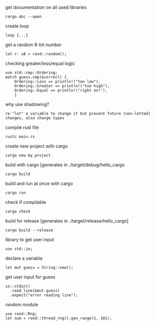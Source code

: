 get documentation on all used libraries

    cargo doc --open


create loop

    loop {...}

get a random 8-bit number

    let r: u8 = rand::random();

checking greater/less/equal logic

    use std::cmp::Ordering;
    match guess.cmp(&correct) {
        Ordering::Less => println!("too low"),
        Ordering::Greater => println!("too high"),
        Ordering::Equal => println!("right on!"),
        }

why use shadowing?

    re-"let" a variable to change it but prevent future (non-letted) changes, also change types

compile rust file

    rustc main.rs
create new project with cargo

    cargo new my_project
build with cargo [generates in ./target/debug/hello_cargo

    cargo build
build and run at once with cargo

    cargo run
check if compilable

    cargo check
build for release [generates in ./target/release/hello_cargo]

    cargo build --release
library to get user input

    use std::io;
declare a variable

    let mut guess = String::new();
get user input for guess

    io::stdin()
      .read_line(&mut guess)
      .expect("error reading line");
random module

    use rand::Rng;
    let num = rand::thread_rng().gen_range(1, 101);

